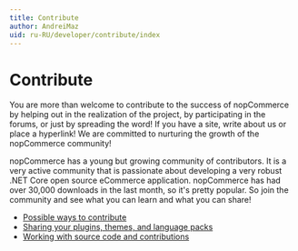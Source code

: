 ```yaml
---
title: Contribute
author: AndreiMaz
uid: ru-RU/developer/contribute/index
---
```

# Contribute

You are more than welcome to contribute to the success of nopCommerce by helping out in the realization of the project, by participating in the forums, or just by spreading the word! If you have a site, write about us or place a hyperlink! We are committed to nurturing the growth of the nopCommerce community!

nopCommerce has a young but growing community of contributors. It is a very active community that is passionate about developing a very robust .NET Core open source eCommerce application. nopCommerce has had over 30,000 downloads in the last month, so it's pretty popular. So join the community and see what you can learn and what you can share!

* [Possible ways to contribute](xref:ru-RU/developer/contribute/possible-ways)
* [Sharing your plugins, themes, and language packs](xref:ru-RU/developer/contribute/sharing)
* [Working with source code and contributions](xref:ru-RU/developer/contribute/source-code)
